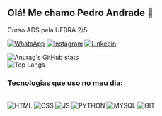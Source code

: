 ## Olá! Me chamo Pedro Andrade 👋 
Curso ADS pela UFBRA 2/5.

[![WhatsApp](https://img.shields.io/badge/WhatsApp-25D366?style=for-the-badge&logo=whatsapp&logoColor=white)](https://wa.me//5541984713828)
[![Instagram](https://img.shields.io/badge/Instagram-E4405F?style=for-the-badge&logo=instagram&logoColor=white)](https://www.instagram.com/pex.ph/)
[![Linkedin](https://img.shields.io/badge/LinkedIn-0077B5?style=for-the-badge&logo=linkedin&logoColor=white)](https://www.linkedin.com/in/pxdpedro-henrique/)

![Anurag's GitHub stats](https://github-readme-stats.vercel.app/api?username=pedroarltx&show_icons=true&theme=dark)<br/>
![Top Langs](https://github-readme-stats.vercel.app/api/top-langs/?username=pedroarltx&layout=compact)<br/>
### Tecnologias que uso no meu dia:
<div style="display: inline_block"><br/>
    <img aling="center" alt="HTML" src="https://img.shields.io/badge/HTML-239120?style=for-the-badge&logo=html5&logoColor=white" />
    <img aling="center" alt="CSS" src="https://img.shields.io/badge/CSS-239120?&style=for-the-badge&logo=css3&logoColor=white" />
    <img aling="center" alt="JS" src="https://img.shields.io/badge/JavaScript-F7DF1E?style=for-the-badge&logo=javascript&logoColor=black" />
    <img aling="center" alt="PYTHON" src="https://img.shields.io/badge/Python-14354C?style=for-the-badge&logo=python&logoColor=white" />
    <img aling="center" alt="MYSQL" src="https://img.shields.io/badge/MySQL-00000F?style=for-the-badge&logo=mysql&logoColor=white" />
    <img aling="center" alt="GIT" src="https://img.shields.io/badge/GitHub-100000?style=for-the-badge&logo=github&logoColor=white" />
</div>

